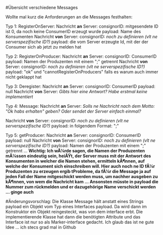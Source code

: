 #Übersicht verschiedene Messages

Wollte mal kurz die Anforderungen an die Messages festhalten:

Typ 1: RegisterOnServer: 
  Nachricht __an__ Server: 
    consignorID: mitgesendete ID ist 0, da noch keine ConsumerID erzeugt wurde
    payload: Name des Konsumenten
  Nachricht __von__ Server:
      consignorID: _noch zu definieren (vlt ne serverspezifische ID?)_
      payload: die vom Server erzeugte Id, mit der der Consumer sich ab jetzt zu melden hat

Typ 2: RegisterOnProducer: 
  Nachricht __an__ Server:
    consignorID: ConsumerID
    payload: Namen der Produzenten mit einem ";" getrennt
  Nachricht __von__ Server:
    consignorID: _noch zu definieren (vlt ne serverspezifische ID?)_
    payload: "ok" und "cannotRegisterOnProducers" falls es warum auch immer nicht geklappt hat

Typ 3: Deregister: 
  Nachricht __an__ Server: 
    consignorID: ConsumerID
    payload: null
  Nachricht __von__ Server:
  _Gibts hier eine Antwort? Habe erstmal keine implementiert_

Typ 4: Message: 
  Nachricht __an__ Server: 
  _Solls ne Nachricht nach dem Motto: "Ok habs erhalten" geben? Oder sendet der Server einfach einmal?_
    
  Nachricht __von__ Server:
    consignorID:  _noch zu definieren (vlt ne serverspezifische ID?)_
    payload: in folgendem Format: "<Name des Producers>;<Inhalt der Meldung>"

Typ 5: getProducer: 
  Nachricht __an__ Server: 
    consignorID: ConsumerID
    payload:  null
  Nachricht __von__ Server:
    consignorID: _noch zu definieren (vlt ne serverspezifische ID?)_
    payload: Namen der Produzenten mit einem ";" getrennt ... __Wichtig: Ich wÃ¼rde sagen, die Namen der Produzenten mÃ¼ssen eindeutig sein, heiÃŸt, der Server muss mit der Antwort des Konsumenten in welcher die Namen stehen, ermitteln kÃ¶nnen, auf welche der Konsument sich einschreiben will. Hier auch noch ne ID fÃ¼r Produzenten zu erzeugen ergib tProbleme, da fÃ¼r die Message ja auf jeden Fall der Name mitgeschickt werden muss, um nachher ausgeben zu kÃ¶nnen, von wem die Nachricht kam ... Ansonsten müsste in payload die Nummer zum rückmelden und er dazugehörige Name verschickt werden ... ginge auch__

      
      
#Änderungsvorschlag: 
Die Klasse Message hält anstatt eines Strings payload ein Objekt vom Typ eines Interfaces payload. Da wird dann im Konstruktor ein Objekt reingesteckt, was von dem interface erbt. Die implementierende Klasse hat dann die benötigten Attribute und das Interface ist nur so als Marker-interface gedacht. Ich glaub das ist ne gute Idee ... ich stecs grad mal in Github    

      
      
      
